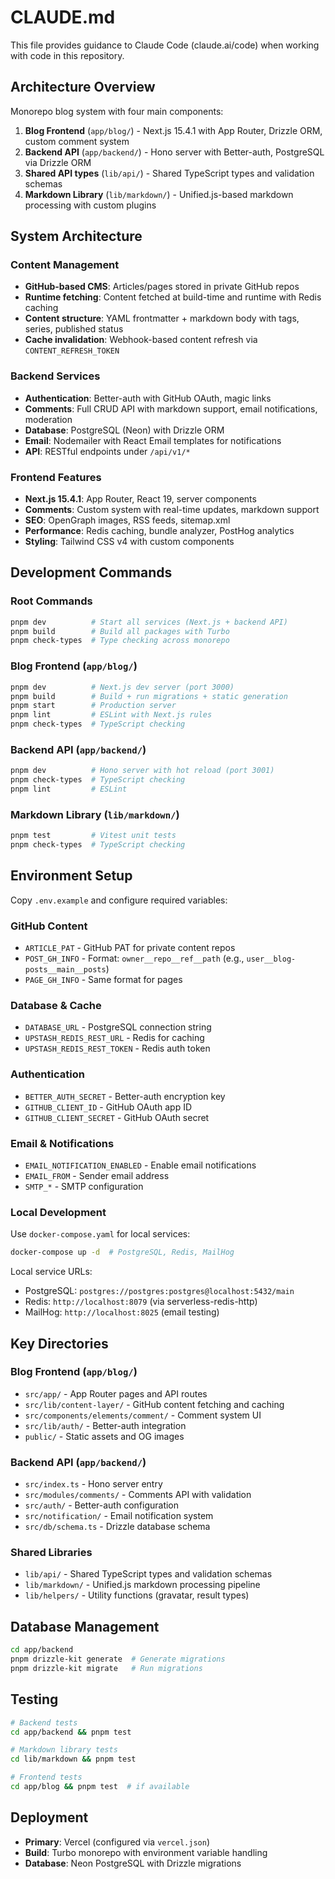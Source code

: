 # CLAUDE.md

This file provides guidance to Claude Code (claude.ai/code) when working with code in this repository.

## Architecture Overview

Monorepo blog system with four main components:

1. **Blog Frontend** (`app/blog/`) - Next.js 15.4.1 with App Router, Drizzle ORM, custom comment system
2. **Backend API** (`app/backend/`) - Hono server with Better-auth, PostgreSQL via Drizzle ORM
3. **Shared API types** (`lib/api/`) - Shared TypeScript types and validation schemas
4. **Markdown Library** (`lib/markdown/`) - Unified.js-based markdown processing with custom plugins

## System Architecture

### Content Management

- **GitHub-based CMS**: Articles/pages stored in private GitHub repos
- **Runtime fetching**: Content fetched at build-time and runtime with Redis caching
- **Content structure**: YAML frontmatter + markdown body with tags, series, published status
- **Cache invalidation**: Webhook-based content refresh via `CONTENT_REFRESH_TOKEN`

### Backend Services

- **Authentication**: Better-auth with GitHub OAuth, magic links
- **Comments**: Full CRUD API with markdown support, email notifications, moderation
- **Database**: PostgreSQL (Neon) with Drizzle ORM
- **Email**: Nodemailer with React Email templates for notifications
- **API**: RESTful endpoints under `/api/v1/*`

### Frontend Features

- **Next.js 15.4.1**: App Router, React 19, server components
- **Comments**: Custom system with real-time updates, markdown support
- **SEO**: OpenGraph images, RSS feeds, sitemap.xml
- **Performance**: Redis caching, bundle analyzer, PostHog analytics
- **Styling**: Tailwind CSS v4 with custom components

## Development Commands

### Root Commands

```bash
pnpm dev          # Start all services (Next.js + backend API)
pnpm build        # Build all packages with Turbo
pnpm check-types  # Type checking across monorepo
```

### Blog Frontend (`app/blog/`)

```bash
pnpm dev          # Next.js dev server (port 3000)
pnpm build        # Build + run migrations + static generation
pnpm start        # Production server
pnpm lint         # ESLint with Next.js rules
pnpm check-types  # TypeScript checking
```

### Backend API (`app/backend/`)

```bash
pnpm dev          # Hono server with hot reload (port 3001)
pnpm check-types  # TypeScript checking
pnpm lint         # ESLint
```

### Markdown Library (`lib/markdown/`)

```bash
pnpm test         # Vitest unit tests
pnpm check-types  # TypeScript checking
```

## Environment Setup

Copy `.env.example` and configure required variables:

### GitHub Content

- `ARTICLE_PAT` - GitHub PAT for private content repos
- `POST_GH_INFO` - Format: `owner__repo__ref__path` (e.g., `user__blog-posts__main__posts`)
- `PAGE_GH_INFO` - Same format for pages

### Database & Cache

- `DATABASE_URL` - PostgreSQL connection string
- `UPSTASH_REDIS_REST_URL` - Redis for caching
- `UPSTASH_REDIS_REST_TOKEN` - Redis auth token

### Authentication

- `BETTER_AUTH_SECRET` - Better-auth encryption key
- `GITHUB_CLIENT_ID` - GitHub OAuth app ID
- `GITHUB_CLIENT_SECRET` - GitHub OAuth secret

### Email & Notifications

- `EMAIL_NOTIFICATION_ENABLED` - Enable email notifications
- `EMAIL_FROM` - Sender email address
- `SMTP_*` - SMTP configuration

### Local Development

Use `docker-compose.yaml` for local services:

```bash
docker-compose up -d  # PostgreSQL, Redis, MailHog
```

Local service URLs:

- PostgreSQL: `postgres://postgres:postgres@localhost:5432/main`
- Redis: `http://localhost:8079` (via serverless-redis-http)
- MailHog: `http://localhost:8025` (email testing)

## Key Directories

### Blog Frontend (`app/blog/`)

- `src/app/` - App Router pages and API routes
- `src/lib/content-layer/` - GitHub content fetching and caching
- `src/components/elements/comment/` - Comment system UI
- `src/lib/auth/` - Better-auth integration
- `public/` - Static assets and OG images

### Backend API (`app/backend/`)

- `src/index.ts` - Hono server entry
- `src/modules/comments/` - Comments API with validation
- `src/auth/` - Better-auth configuration
- `src/notification/` - Email notification system
- `src/db/schema.ts` - Drizzle database schema

### Shared Libraries

- `lib/api/` - Shared TypeScript types and validation schemas
- `lib/markdown/` - Unified.js markdown processing pipeline
- `lib/helpers/` - Utility functions (gravatar, result types)

## Database Management

```bash
cd app/backend
pnpm drizzle-kit generate  # Generate migrations
pnpm drizzle-kit migrate   # Run migrations
```

## Testing

```bash
# Backend tests
cd app/backend && pnpm test

# Markdown library tests
cd lib/markdown && pnpm test

# Frontend tests
cd app/blog && pnpm test  # if available
```

## Deployment

- **Primary**: Vercel (configured via `vercel.json`)
- **Build**: Turbo monorepo with environment variable handling
- **Database**: Neon PostgreSQL with Drizzle migrations
